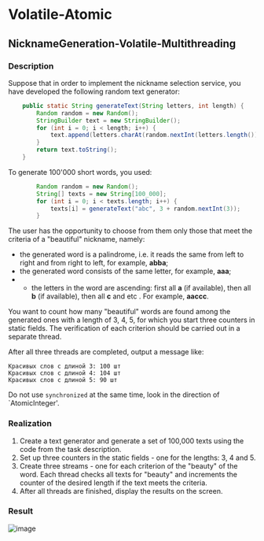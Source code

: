 # Volatile-Atomic
## NicknameGeneration-Volatile-Multithreading
### Description
Suppose that in order to implement the nickname selection service, you have developed the following random text generator:
```java
    public static String generateText(String letters, int length) {
        Random random = new Random();
        StringBuilder text = new StringBuilder();
        for (int i = 0; i < length; i++) {
            text.append(letters.charAt(random.nextInt(letters.length())));
        }
        return text.toString();
    }
```
To generate 100'000 short words, you used:
```java
        Random random = new Random();
        String[] texts = new String[100_000];
        for (int i = 0; i < texts.length; i++) {
            texts[i] = generateText("abc", 3 + random.nextInt(3));
        }
```

The user has the opportunity to choose from them only those that meet the criteria of a "beautiful" nickname, namely:
* the generated word is a palindrome, i.e. it reads the same from left to right and from right to left, for example, **abba**;
* the generated word consists of the same letter, for example, **aaa**;
* * the letters in the word are ascending: first all **a** (if available), then all **b** (if available), then all **c** and etc . For example, **aaccc**.

You want to count how many "beautiful" words are found among the generated ones with a length of 3, 4, 5, for which you start three counters in static fields.
The verification of each criterion should be carried out in a separate thread.

After all three threads are completed, output a message like:
```text
Красивых слов с длиной 3: 100 шт
Красивых слов с длиной 4: 104 шт
Красивых слов с длиной 5: 90 шт
```
Do not use `synchronized` at the same time, look in the direction of `AtomicInteger'.

### Realization
1. Create a text generator and generate a set of 100,000 texts using the code from the task description.
2. Set up three counters in the static fields - one for the lengths: 3, 4 and 5.
3. Create three streams - one for each criterion of the "beauty" of the word. Each thread checks all texts for "beauty" and increments the counter of the desired
length if the text meets the criteria.
5. After all threads are finished, display the results on the screen.

### Result
![image](https://user-images.githubusercontent.com/63547457/210635659-61978906-8a98-4276-86c9-b25f050b0b01.png)

